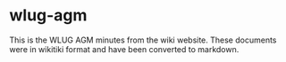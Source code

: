 # wlug-agm

This is the WLUG AGM minutes from the wiki website. These documents were in wikitiki format and have been converted to markdown.
